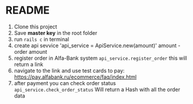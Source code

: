 # README

1. Clone this project
2. Save **master key** in the root folder
3. run `rails c` in terminal
4. create api sevvice
'api_service = ApiService.new(amount)'
amount - order amount
5. register order in Alfa-Bank system
`api_service.register_order`
this will return a link
6. navigate to the link and use test cards to pay:
https://pay.alfabank.ru/ecommerce/faq/index.html
7. after payment you can check order status
`api_service.check_order_status`
Will return a Hash with all the order data
